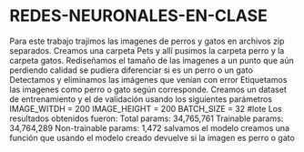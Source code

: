 # REDES-NEURONALES-EN-CLASE
Para este trabajo trajimos las imagenes de perros y gatos en archivos zip separados.
Creamos una carpeta Pets y allí pusimos la carpeta perro y la carpeta gatos.
Rediseñamos el tamaño de las imagenes a un punto que aún perdiendo calidad se pudiera diferenciar si es un perro o un gato
Detectamos y eliminamos las imágenes que venían con error
Etiquetamos las imagenes como perro o gato según corresponde.
Creamos un dataset de entrenamiento y el de validación usando los siguientes parámetros
IMAGE_WITDH = 200
IMAGE_HEIGHT = 200
BATCH_SIZE = 32 #lote
Los resultados obtenidos fueron:
Total params: 34,765,761
Trainable params: 34,764,289
Non-trainable params: 1,472
salvamos el modelo
creamos una función que usando el modelo creado devuelve si la imagen es perro o gato




